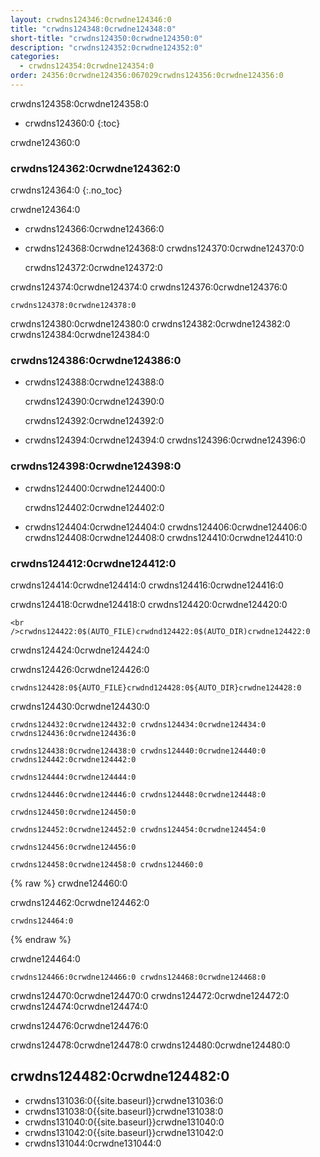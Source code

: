 ```yaml
---
layout: crwdns124346:0crwdne124346:0
title: "crwdns124348:0crwdne124348:0"
short-title: "crwdns124350:0crwdne124350:0"
description: "crwdns124352:0crwdne124352:0"
categories:
  - crwdns124354:0crwdne124354:0
order: 24356:0crwdne124356:067029crwdns124356:0crwdne124356:0
---
```

crwdns124358:0crwdne124358:0

- crwdns124360:0
{:toc}

crwdne124360:0

### crwdns124362:0crwdne124362:0

crwdns124364:0
{:.no_toc}

crwdne124364:0

- crwdns124366:0crwdne124366:0

- crwdns124368:0crwdne124368:0 crwdns124370:0crwdne124370:0

    crwdns124372:0crwdne124372:0
    

crwdns124374:0crwdne124374:0 crwdns124376:0crwdne124376:0

    crwdns124378:0crwdne124378:0
    

crwdns124380:0crwdne124380:0 crwdns124382:0crwdne124382:0 crwdns124384:0crwdne124384:0

### crwdns124386:0crwdne124386:0

- crwdns124388:0crwdne124388:0

    crwdns124390:0crwdne124390:0
    

    crwdns124392:0crwdne124392:0
    

- crwdns124394:0crwdne124394:0 crwdns124396:0crwdne124396:0

### crwdns124398:0crwdne124398:0

- crwdns124400:0crwdne124400:0

    crwdns124402:0crwdne124402:0
    

- crwdns124404:0crwdne124404:0 crwdns124406:0crwdne124406:0 crwdns124408:0crwdne124408:0 crwdns124410:0crwdne124410:0

### crwdns124412:0crwdne124412:0

crwdns124414:0crwdne124414:0 crwdns124416:0crwdne124416:0

crwdns124418:0crwdne124418:0 crwdns124420:0crwdne124420:0

    <br />crwdns124422:0$(AUTO_FILE)crwdnd124422:0$(AUTO_DIR)crwdne124422:0
    

crwdns124424:0crwdne124424:0

crwdns124426:0crwdne124426:0

    crwdns124428:0${AUTO_FILE}crwdnd124428:0${AUTO_DIR}crwdne124428:0

crwdns124430:0crwdne124430:0

    crwdns124432:0crwdne124432:0 crwdns124434:0crwdne124434:0 crwdns124436:0crwdne124436:0
    
    crwdns124438:0crwdne124438:0 crwdns124440:0crwdne124440:0 crwdns124442:0crwdne124442:0
    
    crwdns124444:0crwdne124444:0
    
    crwdns124446:0crwdne124446:0 crwdns124448:0crwdne124448:0
    
    crwdns124450:0crwdne124450:0
    
    crwdns124452:0crwdne124452:0 crwdns124454:0crwdne124454:0
    
    crwdns124456:0crwdne124456:0
    
    crwdns124458:0crwdne124458:0 crwdns124460:0

{% raw %}
crwdne124460:0
    

crwdns124462:0crwdne124462:0

    crwdns124464:0
{% endraw %}

crwdne124464:0
    
    crwdns124466:0crwdne124466:0 crwdns124468:0crwdne124468:0
    

crwdns124470:0crwdne124470:0 crwdns124472:0crwdne124472:0 crwdns124474:0crwdne124474:0

crwdns124476:0crwdne124476:0

crwdns124478:0crwdne124478:0 crwdns124480:0crwdne124480:0

## crwdns124482:0crwdne124482:0

- crwdns131036:0{{site.baseurl}}crwdne131036:0
- crwdns131038:0{{site.baseurl}}crwdne131038:0
- crwdns131040:0{{site.baseurl}}crwdne131040:0
- crwdns131042:0{{site.baseurl}}crwdne131042:0
- crwdns131044:0crwdne131044:0